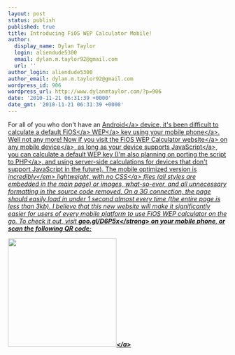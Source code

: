 ```yaml
---
layout: post
status: publish
published: true
title: Introducing FiOS WEP Calculator Mobile!
author:
  display_name: Dylan Taylor
  login: aliendude5300
  email: dylan.m.taylor92@gmail.com
  url: ''
author_login: aliendude5300
author_email: dylan.m.taylor92@gmail.com
wordpress_id: 906
wordpress_url: http://www.dylanmtaylor.com/?p=906
date: '2010-11-21 06:31:39 +0000'
date_gmt: '2010-11-21 06:31:39 +0000'
---
```

<p>For all of you who don't have an <a class="zem_slink" title="Android" rel="homepage" href="http:&#47;&#47;code.google.com&#47;android&#47;">Android<&#47;a> device, it's been difficult to calculate a default <a class="zem_slink" title="Verizon FiOS" rel="wikipedia" href="http:&#47;&#47;en.wikipedia.org&#47;wiki&#47;Verizon_FiOS">FiOS<&#47;a> <a class="zem_slink" title="Wired Equivalent Privacy" rel="wikipedia" href="http:&#47;&#47;en.wikipedia.org&#47;wiki&#47;Wired_Equivalent_Privacy">WEP<&#47;a> key using your <a class="zem_slink" title="Mobile phone" rel="wikipedia" href="http:&#47;&#47;en.wikipedia.org&#47;wiki&#47;Mobile_phone">mobile phone<&#47;a>. Well not any more! Now if you visit the <a href="http:&#47;&#47;fwc.dylanmtaylor.com">FiOS WEP Calculator website<&#47;a> on any <a class="zem_slink" title="Mobile device" rel="wikipedia" href="http:&#47;&#47;en.wikipedia.org&#47;wiki&#47;Mobile_device">mobile device<&#47;a>, as long as your device supports <a class="zem_slink" title="JavaScript" rel="wikipedia" href="http:&#47;&#47;en.wikipedia.org&#47;wiki&#47;JavaScript">JavaScript<&#47;a>, you can calculate a default WEP key (I'm also planning on porting the script to <a class="zem_slink" title="PHP" rel="homepage" href="http:&#47;&#47;www.php.net&#47;">PHP<&#47;a>, and using server-side calculations for devices that don't support JavaScript in the future). The mobile optimized version is <em>incredibly<&#47;em> lightweight, with no <a class="zem_slink" title="Cascading Style Sheets" rel="wikipedia" href="http:&#47;&#47;en.wikipedia.org&#47;wiki&#47;Cascading_Style_Sheets">CSS<&#47;a> files (all styles are embedded in the main page) or images, what-so-ever, and all unnecessary formatting in the source code removed. On a 3G connection, the page should easily load in under 1 second almost every time (the entire page is less than 3kb). I believe that this new website will make it significantly easier for users of every mobile platform to use FiOS WEP calculator on the go. To check it out, visit <strong>goo.gl&#47;D6P5x<&#47;strong> on your mobile phone, or scan the following QR code:</p>
<p><a href="http:&#47;&#47;fwc.dylanmtaylor.com"><img class="alignnone size-full wp-image-909" title="FiOS WEP Calculator Website QR Code" src="http:&#47;&#47;www.dylanmtaylor.com&#47;wp-content&#47;uploads&#47;2010&#47;12&#47;fwc-qrcode.png" alt="" width="248" height="248" &#47;><&#47;a><img class="zemanta-pixie-img" style="border: medium none; float: right;" src="http:&#47;&#47;dylanmtaylor.com&#47;wp-content&#47;uploads&#47;2010&#47;12&#47;pixy7.gif" alt="" &#47;></p>
